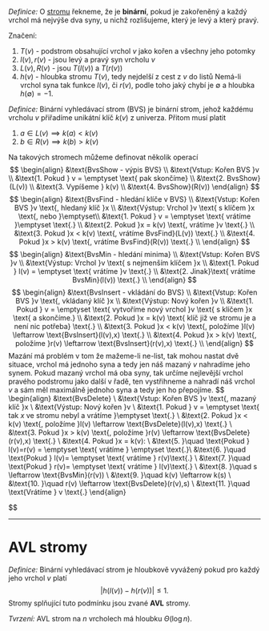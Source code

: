 *Definice:* O [stromu](Stromy) řekneme, že je **binární**, pokud je zakořeněný a každý vrchol má nejvýše dva syny, u nichž rozlišujeme, který je levý a který pravý.

Značení:
1. $T(v)$ - podstrom obsahující vrchol $v$ jako kořen a všechny jeho potomky
2. $l(v), r(v)$ - jsou levý a pravý syn vrcholu $v$
3. $L(v), R(v)$ - jsou $T(l(v))$ a $T(r(v))$
4. $h(v)$ - hloubka stromu $T(v)$, tedy nejdelší z cest z $v$ do listů
Nemá-li vrchol syna tak funkce $l(v)$, či $r(v)$, podle toho jaký chybí je $\emptyset$ a hloubka $h(\emptyset) = -1.$

*Definice:* Binární vyhledávací strom (BVS) je binární strom, jehož každému vrcholu $v$ přiřadíme unikátní klíč $k(v)$ z univerza. Přitom musí platit
1. $a\in L(v) \implies k(a)<k(v)$
2. $b\in R(v) \implies k(b)>k(v)$

Na takových stromech můžeme definovat několik operací
$$
\begin{align}
&\text{BvsShow - výpis BVS} \\
&\text{Vstup: Kořen BVS }v \\
&\text{1. Pokud } v = \emptyset \text{ pak skončíme} \\
&\text{2. BvsShow}(L(v)) \\
&\text{3. Vypíšeme } k(v) \\
&\text{4. BvsShow}(R(v)) 
\end{align}
$$
$$
\begin{align}
&\text{BvsFind - hledání klíče v BVS} \\
&\text{Vstup: Kořen BVS }v \text{, hledaný klíč }x \\
&\text{Výstup: Vrchol }v \text{ s klíčem }x \text{, nebo }\emptyset\\
&\text{1. Pokud } v = \emptyset \text{ vrátíme }\emptyset \text{.} \\
&\text{2. Pokud }x = k(v) \text{, vrátíme }v \text{.} \\
&\text{3. Pokud }x < k(v) \text{, vrátíme BvsFind}(L(v)) \text{.} \\
&\text{4. Pokud }x > k(v) \text{, vrátíme BvsFind}(R(v)) \text{.} \\
\end{align}
$$
$$
\begin{align}
&\text{BvsMin - hledání minima} \\
&\text{Vstup: Kořen BVS }v \\
&\text{Výstup: Vrchol }v \text{ s nejmenším klíčem }x \\
&\text{1. Pokud } l(v) = \emptyset \text{ vrátíme }v \text{.} \\
&\text{2. Jinak}\text{ vrátíme BvsMin}(l(v)) \text{.} \\
\end{align}
$$
$$
\begin{align}
&\text{BvsInsert - vkládání do BVS} \\
&\text{Vstup: Kořen BVS }v \text{, vkládaný klíč }x \\
&\text{Výstup: Nový kořen }v \\
&\text{1. Pokud } v = \emptyset \text{ vytvoříme nový vrchol }v \text{ s klíčem }x \text{ a skončíme.} \\
&\text{2. Pokud }x = k(v) \text{ klíč již ve stromu je a není nic potřeba} \text{.} \\
&\text{3. Pokud }x < k(v) \text{, položíme }l(v) \leftarrow \text{BvsInsert}(l(v),x) \text{.} \\
&\text{4. Pokud }x > k(v) \text{, položíme }r(v) \leftarrow \text{BvsInsert}(r(v),x) \text{.} \\
\end{align}
$$
Mazání má problém v tom že mažeme-li ne-list, tak mohou nastat dvě situace, vrchol má jednoho syna a tedy jen náš mazaný $v$ nahradíme jeho synem. Pokud mazaný vrchol má oba syny, tak určíme nejlevější vrchol pravého podstromu jako další v řadě, ten vystřihneme a nahradí náš vrchol $v$ a sám měl maximálně jednoho syna a tedy jen ho přepojíme.
$$
\begin{align}
&\text{BvsDelete} \\
&\text{Vstup: Kořen BVS }v \text{, mazaný klíč }x \\
&\text{Výstup: Nový kořen }v \\
&\text{1. Pokud } v = \emptyset \text{ tak $x$ ve stromu nebyl a vrátíme }\emptyset \text{.} \\
&\text{2.  Pokud }x < k(v) \text{, položíme }l(v) \leftarrow \text{BvsDelete}(l(v),x) \text{.} \\
&\text{3.  Pokud }x > k(v) \text{, položíme }r(v) \leftarrow \text{BvsDelete}(r(v),x) \text{.} \\
&\text{4.  Pokud }x = k(v): \\
&\text{5.  }\quad \text{Pokud } l(v)=r(v) = \emptyset \text{ vrátíme } \emptyset \text{.}\\
&\text{6.  }\quad \text{Pokud } l(v)= \emptyset \text{ vrátíme } r(v)\text{.} \\
&\text{7.  }\quad \text{Pokud } r(v)= \emptyset \text{ vrátíme } l(v)\text{.} \\
&\text{8.  }\quad s \leftarrow \text{BvsMin}(r(v)) \\
&\text{9.  }\quad k(v) \leftarrow k(s) \\
&\text{10. }\quad r(v) \leftarrow \text{BvsDelete}(r(v),s) \\
&\text{11. }\quad \text{Vrátíme } v \text{.}
\end{align}

$$

---
# AVL stromy
*Definice:* Binární vyhledávací strom je hloubkově vyvážený pokud pro každý jeho vrchol $v$ platí
$$
|h(l(v)) - h(r(v))| \leq 1.
$$
Stromy splňující tuto podmínku jsou zvané **AVL** stromy.

*Tvrzení:* AVL strom na $n$ vrcholech má hloubku $\Theta(\log n)$.